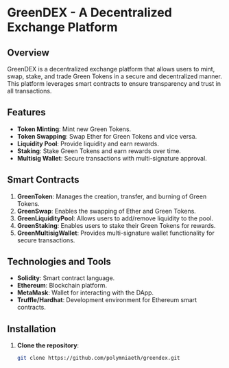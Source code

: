 # GreenDEX - A Decentralized Exchange Platform

## Overview
GreenDEX is a decentralized exchange platform that allows users to mint, swap, stake, and trade Green Tokens in a secure and decentralized manner. This platform leverages smart contracts to ensure transparency and trust in all transactions.

## Features
- **Token Minting**: Mint new Green Tokens.
- **Token Swapping**: Swap Ether for Green Tokens and vice versa.
- **Liquidity Pool**: Provide liquidity and earn rewards.
- **Staking**: Stake Green Tokens and earn rewards over time.
- **Multisig Wallet**: Secure transactions with multi-signature approval.

## Smart Contracts
1. **GreenToken**: Manages the creation, transfer, and burning of Green Tokens.
2. **GreenSwap**: Enables the swapping of Ether and Green Tokens.
3. **GreenLiquidityPool**: Allows users to add/remove liquidity to the pool.
4. **GreenStaking**: Enables users to stake their Green Tokens for rewards.
5. **GreenMultisigWallet**: Provides multi-signature wallet functionality for secure transactions.

## Technologies and Tools
- **Solidity**: Smart contract language.
- **Ethereum**: Blockchain platform.
- **MetaMask**: Wallet for interacting with the DApp.
- **Truffle/Hardhat**: Development environment for Ethereum smart contracts.

## Installation
1. **Clone the repository**:
   ```bash
   git clone https://github.com/polymniaeth/greendex.git
  








